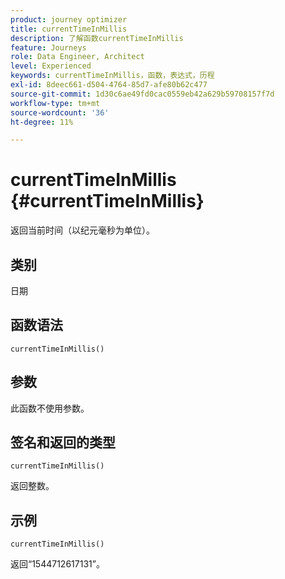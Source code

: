 ```yaml
---
product: journey optimizer
title: currentTimeInMillis
description: 了解函数currentTimeInMillis
feature: Journeys
role: Data Engineer, Architect
level: Experienced
keywords: currentTimeInMillis，函数，表达式，历程
exl-id: 8deec661-d504-4764-85d7-afe80b62c477
source-git-commit: 1d30c6ae49fd0cac0559eb42a629b59708157f7d
workflow-type: tm+mt
source-wordcount: '36'
ht-degree: 11%

---
```


# currentTimeInMillis {#currentTimeInMillis}

返回当前时间（以纪元毫秒为单位）。

## 类别

日期

## 函数语法

`currentTimeInMillis()`

## 参数

此函数不使用参数。

## 签名和返回的类型

`currentTimeInMillis()`

返回整数。

## 示例

`currentTimeInMillis()`

返回“1544712617131”。
